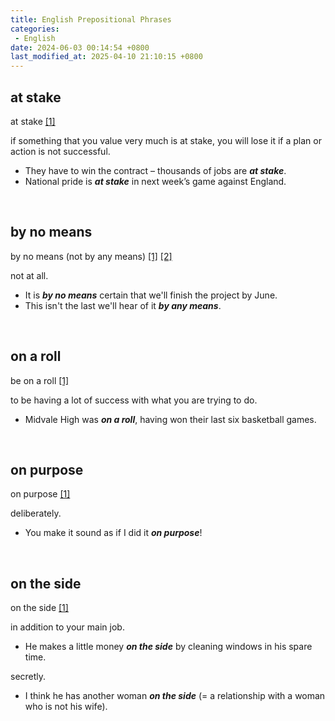 ```yaml
---
title: English Prepositional Phrases
categories: 
 - English
date: 2024-06-03 00:14:54 +0800
last_modified_at: 2025-04-10 21:10:15 +0800
---
```


## at stake

at stake [[1]](https://www.ldoceonline.com/dictionary/at-stake)

if something that you value very much is at stake, you will lose it if a plan or action is not successful.

- They have to win the contract – thousands of jobs are ***at stake***.
- National pride is ***at stake*** in next week’s game against England.

<br>

## by no means

by no means (not by any means) [[1]](https://dictionary.cambridge.org/dictionary/english/by-no-means) [[2]](https://www.collinsdictionary.com/dictionary/english/by-no-means)

not at all.

- It is ***by no means*** certain that we'll finish the project by June.
- This isn't the last we'll hear of it ***by any means***.

<br>

## on a roll

be on a roll [[1]](https://www.ldoceonline.com/dictionary/be-on-a-roll)

to be having a lot of success with what you are trying to do.

- Midvale High was ***on a roll***, having won their last six basketball games.

<br>

## on purpose

on purpose [[1]](https://www.ldoceonline.com/dictionary/on-purpose)

deliberately.

- You make it sound as if I did it ***on purpose***!

<br>

## on the side

on the side [[1]](https://dictionary.cambridge.org/dictionary/english/on-the-side)

in addition to your main job.

- He makes a little money ***on the side*** by cleaning windows in his spare time.

secretly.

- I think he has another woman ***on the side*** (= a relationship with a woman who is not his wife).